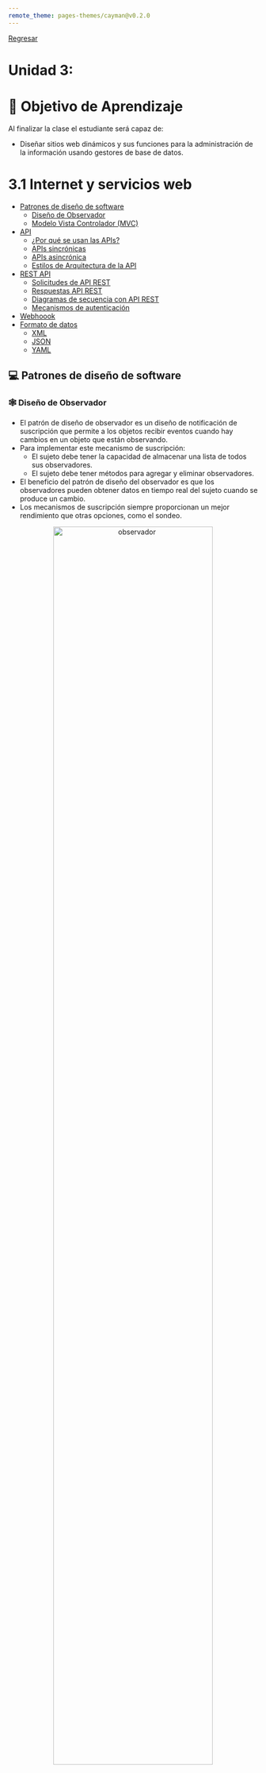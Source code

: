 ```yaml
---
remote_theme: pages-themes/cayman@v0.2.0
---
```

[Regresar](/Administracion-de-Sistemas-y-Servicios-en-Red/)


# Unidad 3: 

# 🎯 **Objetivo de Aprendizaje**
Al finalizar la clase el estudiante será capaz de:
- Diseñar sitios web dinámicos y sus funciones para la administración de la información usando gestores de base de datos.

# 3.1 Internet y servicios web
- [Patrones de diseño de software](#patrones)
    - [Diseño de Observador](#observador)
    - [Modelo Vista Controlador (MVC)](#mvc)
- [API](#api)
    - [¿Por qué se usan las APIs?](#uso_api)
    - [APIs sincrónicas](#sincronicas)
    - [APIs asincrónica](#asincronicas)
    - [Estilos de Arquitectura de la API](#estilos)
- [REST API](#rest)
    - [Solicitudes de API REST](#solicitudes)
    - [Respuestas API REST](#respuestas)
    - [Diagramas de secuencia con API REST](#diagramas)
    - [Mecanismos de autenticación](#autenticacion)
- [Webhoook](#webhook)
- [Formato de datos](#formato)
    - [XML](#xml)
    - [JSON](#json)
    - [YAML](#yaml)

<a name="patrones"> </a>

## 💻 Patrones de diseño de software


<a name="obsevador"> </a>

### 🕸️ Diseño de Observador

- El patrón de diseño de observador es un diseño de notificación de suscripción que permite a los objetos recibir eventos cuando hay cambios en un objeto que están observando.
- Para implementar este mecanismo de suscripción:
    - El sujeto debe tener la capacidad de almacenar una lista de todos sus observadores.
    - El sujeto debe tener métodos para agregar y eliminar observadores.
- El beneficio del patrón de diseño del observador es que los observadores pueden obtener datos en tiempo real del sujeto cuando se produce un cambio.
- Los mecanismos de suscripción siempre proporcionan un mejor rendimiento que otras opciones, como el sondeo.

<p align="center">
  <img src="imagenes/assr_unidad3_1_observador.png" alt="observador" width=80%">
</p>


<a name="obsevador"> </a>

### 🕸️ Modelo Vista Controlador (MVC)
- El patrón de diseño Model View Controller (MVC) tiene como objetivo simplificar el desarrollo de aplicaciones que dependen de interfaces gráficas de usuario.
- MVC abstrae el código y la responsabilidad en tres componentes diferentes:
    - Modelo: El modelo es la estructura de datos de la aplicación y es responsable de gestionar los datos, la lógica y las reglas de la aplicación. Obtiene la entrada del controlador.
    - Vista: La vista es la representación visual de los datos. 
    - Controlador: El controlador es el intermediario entre el modelo y la vista. Toma la entrada del usuario y la manipula para ajustarse al formato del modelo o vista.

- La ventaja de MVC es que cada componente se puede construir en paralelo.

<p align="center">
  <img src="imagenes/assr_unidad3_1_mvc.png" alt="observador" width=80%">
</p>


<a name="api"> </a>

## 💻 API

- Una interfaz de programación de aplicaciones (API) permite una conversación de software con otra.
- Utiliza interacciones basadas en la web o protocolos de comunicación comunes y sus propios estándares patentados.
- Una API determina qué tipo de datos, servicios y funcionalidad expone la aplicación a terceros.
- Al proporcionar API, las aplicaciones pueden controlar lo que exponen de forma segura.


<p align="center">
  <img src="imagenes/assr_unidad3_1_api.png" alt="observador" width=80%">
</p>

<a name="uso_api"> </a>

### 🕸️ ¿Por qué se usan las APIs?

Las API están diseñadas para ser consumidas mediante programación por otras aplicaciones y también pueden ser usadas por humanos que desean interactuar con la aplicación manualmente.
Los casos de uso de las API son los siguientes:

- **Tareas de automatización:** cree un script que realice tareas manuales de forma automática y programática.
- **Integración de datos:** una aplicación puede consumir o reaccionar a los datos proporcionados por otra aplicación.
- **Funcionalidad:** una aplicación puede integrar la funcionalidad de otra aplicación en su producto.

<a name="sincronicas"> </a>

### 🕸️ APIs sincrónicas

- Las API sincrónicas responden directamente a una solicitud proporcionando datos inmediatamente.

**¿Cuándo las API son sincrónicas?**
- Las API son sincrónicas cuando los datos de la solicitud están disponibles fácilmente.

**Ventajas de un diseño de API sincrónico**
- Las API sincrónicas permiten que la aplicación reciba datos inmediatamente. Si la API está diseñada correctamente, el rendimiento de la aplicación será mejor.

**Procesamiento del lado del cliente**
- La aplicación que realiza la solicitud de API debe esperar la respuesta antes de realizar tareas adicionales de ejecución de código.

<p align="center">
  <img src="imagenes/assr_unidad3_1_sincronicas.png" alt="observador" width=60%">
</p>

***Las entradas se venden en orden por orden de llegada. Este es un proceso sincrónico.***


<a name="asincronicas"> </a>

### 🕸️ APIs asincrónica
- Las API asincrónicas proporcionan una respuesta (sin datos) para indicar que se ha recibido la solicitud.

**¿Cuándo son asincrónicas las API?**
- Las API son asincrónicas cuando la solicitud tarda algún tiempo en procesarse el servidor o si los datos no están disponibles fácilmente.

**Beneficio del diseño de API asincrónico**
- Las API asincrónicas permiten que la aplicación continúe su ejecución sin ser bloqueada hasta que el servidor procese la solicitud, lo que resulta en un mejor rendimiento.

**Procesamiento del lado del cliente**
- Con el procesamiento asincrónico, el diseño de la API en el lado del servidor define el requisito en el lado del cliente.

<p align="center">
  <img src="imagenes/assr_unidad3_1_asincronicas.png" alt="observador" width=60%">
</p>


<a name="estilos"> </a>

### 🕸️ Estilos de Arquitectura de la API

**Cliente-Servidor**
- El cliente y el servidor deben ser independientes entre sí.
- Esto permitirá que el cliente se construya para múltiples plataformas, lo que simplificará los componentes del lado del servidor.

<p align="center">
  <img src="imagenes/assr_unidad3_1_cliente_servidor.png" alt="observador" width=60%">
</p>

**Sin estado**
- Las solicitudes del cliente al servidor deben contener el modelo cliente-servidor REST y toda la información que el servidor necesita para realizar la solicitud.
- El servidor no puede contener estados de sesión.

<p align="center">
  <img src="imagenes/assr_unidad3_1_sin_estado.png" alt="observador" width=60%">
</p>

**Modelo de caché**
• Las respuestas del servidor deben indicar si la respuesta se puede almacenar en caché o no en caché.
• Si se puede almacenar en caché, el cliente puede utilizar los datos de la respuesta para solicitudes posteriores.

<p align="center">
  <img src="imagenes/assr_unidad3_1_cache.png" alt="observador" width=60%">
</p>

**Interfaz uniforme**
La interfaz entre el cliente y el servidor se adhiere a los cuatro principios:
- Identificación de recursos
- Manipulación de recursos a través de representaciones • Mensajes autodescriptivos
- Hypermedia como motor del estado de la aplicación.

**Sistema de capas**
El sistema en capas consta de diferentes capas jerárquicas en las que cada capa proporciona servicios sólo a la capa que está encima.
Como resultado, consume servicios de la capa siguiente.

<p align="center">
  <img src="imagenes/assr_unidad3_1_capas.png" alt="observador" width=60%">
</p>

**Código bajo demanda**
Modelo de sistema en capas REST
- La información devuelta por un servicio REST puede incluir código ejecutable (por ejemplo, javascript) o enlaces destinados a extender de manera útil la funcionalidad del cliente.
- La restricción es opcional porque la ejecución de códigos de terceros introduce posibles riesgos de seguridad.


- [REST API](#rest)
    - [Solicitudes de API REST](#solicitudes)
    - [Respuestas API REST](#respuestas)
    - [Diagramas de secuencia con API REST](#diagramas)
    - [Mecanismos de autenticación](#autenticacion)
- [Webhoook](#webhook)
- [Formato de datos](#formato)
    - [XML](#xml)
    - [JSON](#json)
    - [YAML](#yaml)
  Introducción a las API de REST
REST Web Service API REST

- Transferencia de Estado Representacional (REST) es un estilo arquitectónico escrito por Roy Thomas Fielding.
- Roy ha establecido seis restricciones que se pueden aplicar a cualquier protocolo en REST.
- Una API de servicio web REST (API REST) es una interfaz de programación que se comunica a través de HTTP.
- Las API REST utilizan los mismos conceptos que el protocolo HTTP que son los siguientes:
• Solicitudes/respuestas HTTP
• Verbos HTTP
• Código de estado HTTP
• Encabezados/cuerpo HTTP
Modelo de solicitud/respuesta de API REST
 DOCENTE: MSIG. ADRIANA COLLAGUAZO JARAMILLO 14

  Introducción a las API de REST Solicitudes de API REST
• Las solicitudes de API REST son solicitudes HTTP que son una forma de que una aplicación (cliente) pida al servidor que realice una función.
• Las solicitudes de API REST se componen de cuatro componentes principales:
• Identificador uniforme de recursos (URI)
• Método HTTP: • Encabezado
• Cuerpo
DOCENTE: MSIG. ADRIANA COLLAGUAZO JARAMILLO 15

  Introducción a las API de REST Solicitudes de API REST (Cont.)
El identificador uniforme de recursos (URI), también conocido como localizador uniforme de recursos (URL), identifica qué recurso desea manipular el cliente. Los componentes de un URI son:
• Esquema: especifica qué protocolo HTTP se debe usar, http o https.
• Autoridad: consta de dos partes, a saber, host y puerto.
• Ruta de acceso: representa la ubicación del recurso, los datos u objeto, que se va a manipular en el servidor.
• Consulta: proporciona detalles adicionales sobre el ámbito, el filtrado o para aclarar una solicitud.
Diferentes componentes de un URI
 DOCENTE: MSIG. ADRIANA COLLAGUAZO JARAMILLO 16

  Introducción a las API de REST Solicitudes de API REST (Cont.)
Método HTTP:
• Las API REST utilizan los métodos HTTP estándar para comunicarse con los servicios web para los que se solicita la acción para el recurso dado.
• La asignación sugerida del método HTTP a la acción es la siguiente:
     Método HTTP:
Acción
Descripción
POST
Crear (Create)
Crear un nuevo objeto o recurso.
GET
lectura (Read)
Recuperar detalles de recursos del sistema.
PUT
Actualizar
Reemplace o actualice un recurso existente.
PARCHE
Actualización parcial
Actualice algunos detalles de un recurso existente.
DELETE
Eliminar (Delete)
Remover un recurso del sistema.
            DOCENTE: MSIG. ADRIANA COLLAGUAZO JARAMILLO 17

  Introducción a las API de REST
Solicitudes de API REST (Cont.)
Encabezado:
• Los encabezados HTTP tienen el formato de pares nombre-valor separados por dos puntos (:), [nombre]: [valor]. Dos tipos de encabezados:
• Encabezados de solicitud : incluye información adicional que no esté relacionada con el contenido del mensaje.
     Clave
Valor de ejemplo
Descripción
Autorización
DMFNCMFUDDP2YWDYYW básico
Proporciona credenciales para autorizar la solicitud
    •
Encabezados de entidad: información adicional que describe el contenido del cuerpo del mensaje.
      Clave
Valor de ejemplo
Descripción
 Tipo de contenido
aplicación/ JSON
Especificar el formato de los datos en el cuerpo
    DOCENTE: MSIG. ADRIANA COLLAGUAZO JARAMILLO 18

  Introducción a las API de REST
Solicitudes de API REST
Cuerpo:
• El cuerpo de la solicitud de API REST contiene los datos correspondientes al recurso que el cliente desee manipular.
• Las solicitudes de API REST que utilizan el método HTTP POST, PUT y PATCH suelen incluir un cuerpo.
• El cuerpo es opcional dependiendo del método HTTP.
• Si los datos se proporcionan en el cuerpo, entonces el tipo de datos debe especificarse en el encabezado mediante la clave de Content-Type.
DOCENTE: MSIG. ADRIANA COLLAGUAZO JARAMILLO 19

  Introducción a las API de REST Respuestas API REST
• Las respuestas de la API REST son respuestas HTTP que comunica los resultados de la solicitud HTTP de un cliente.
• Respuesta REST API se componen de tres componentes principales: • Estado HTTP
• Encabezado
• Cuerpo
DOCENTE: MSIG. ADRIANA COLLAGUAZO JARAMILLO 20

 Introducción a las API de REST Respuestas API REST
Estado HTTP
 • • •
• • • •
•
El código de estado HTTP ayuda al cliente a determinar el motivo del error y a veces puede proporcionar sugerencias para solucionar el problema.
Los códigos de estado HTTP constan de tres dígitos, donde el primer dígito es la categoría de respuesta y los otros dos dígitos son asignados en orden numérico.
Hay cinco categorías diferentes de códigos de estado HTTP:
1xx — Informativo — con fines informativos, las respuestas no contienen un cuerpo
2xx — Éxito: el servidor recibió y ha aceptado la solicitud
3xx — Redirección : el cliente tiene que tomar una acción adicional para completar la solicitud
4xx — Error de cliente — la solicitud contiene un error como sintáxis incorrecta o entrada no
válida
5xx — Error del servidor — no se pueden cumplir las solicitudes válidas.
DOCENTE: MSIG. ADRIANA COLLAGUAZO JARAMILLO 21

 Introducción a las API de REST Respuestas API REST
Los códigos de estado HTTP comunes son los siguientes:
      Código de Estado HTTP
Mensaje de estado
Descripción
200
Aceptar
La solicitud se realizó correctamente y normalmente contiene una carga útil (cuerpo)
201
Creada
Se cumplió la solicitud y se creó el recurso que fue solicitado
202
Aceptada
La solicitud ha sido aceptada para su procesamiento y está en proceso
400
Solicitud no válida
La solicitud no se procesará debido a un error con la solicitud
401
No autorizado
La solicitud no tiene credenciales de autenticación válidas para realizar la solicitud
403
Prohibida
La solicitud ha sido entendida pero ha sido rechazada por el servidor
404
No se encontró
No se puede cumplir la solicitud porque la ruta de acceso del recurso de la solicitud no se encontró en el servidor
500
Error del servidor interno
No se puede cumplir la solicitud debido a un error del servidor
503
El servicio no está disponible
No se puede cumplir la solicitud porque actualmente el servidor no puede manejar la solicitud
                    DOCENTE: MSIG. ADRIANA COLLAGUAZO JARAMILLO 22

 Introducción a las API de REST Respuestas API REST
• Encabezado - El encabezado de la respuesta es proporcionar información adicional entre el servidor y el cliente en el formato de par nombre-valor que está separado por dos puntos ( : ), [nombre]: [valor] .Hay dos tipos de encabezados: encabezados de respuesta y encabezados de entidad.
• Encabezados de respuesta: contiene información adicional que no está relacionada con el contenido del mensaje. Los encabezados de respuesta típicos para una solicitud de API REST incluyen:
      Clave
Valor de ejemplo
Descripción
Set-Cookie
JSESSIONID=30A9DN810FQ428P; Ruta=/
Se utiliza para enviar Cookies desde el servidor
Control de caché
Control de caché: max-edad=3600, público
Especificar directivas que DEBEN ser obedecidas por todos los mecanismos de almacenamiento en el caché
      • Encabezados de entidad: Son información adicional que describe el contenido del cuerpo del mensaje. Un encabezado de entidad común especifica el tipo de datos que son devueltos:
     Clave
Valor de ejemplo
 Descripción
Tipo de contenido
Aplicación/JSON
 Especificar el formato de los datos en el cuerpo
    DOCENTE: MSIG. ADRIANA COLLAGUAZO JARAMILLO 23

  Introducción a REST API Respuestas API REST
Paginación de respuestas
• Lapaginaciónderespuestaspermitedividirlosdatosenfragmentos.
• La mayoría de las API que implementan la paginación utilizan el parámetro de consulta para especificar qué
página devolver en la respuesta.
Datos de respuesta comprimidos
• Losdatoscomprimidosreducenlagrancantidaddedatosquenosepuedenpaginar.
• Para solicitar una compresión de datos, la solicitud debe agregar el campo Accept-Encoding al encabezado de
solicitud. Los valores aceptados son:
• gzip
• Comprimir • desinflar
• br
• identidad •*
DOCENTE: MSIG. ADRIANA COLLAGUAZO JARAMILLO 24

 Introducción a las API REST
Utilizando diagramas de secuencia con API REST
 • Los diagramas de secuencia se utilizan para explicar una secuencia de intercambios o eventos.
• El diagrama de secuencia de solicitud de API tiene tres secuencias separadas:
• Crear sesión: la solicitud de inicio se etiqueta como HTTPS: Crear sesión con credenciales.
• Obtener dispositivos : solicite una lista de dispositivos de la plataforma.
• Crear dispositivo : empieza con una solicitud POST para crear un dispositivo.
Diagrama de secuencia de petición/respuesta de API
 DOCENTE: MSIG. ADRIANA COLLAGUAZO JARAMILLO 25

  Autenticación a una API REST Mecanismos de autenticación
Los tipos comunes de mecanismos de autenticación incluyen:
• Autenticación básica: transmite credenciales como pares de nombre de usuario/contraseña
separados con dos puntos (:) y codificados usando Base64.
• Autenticación al portador: Utiliza un token al portador, que es una cadena generada por un
servidor de autenticación como un servicio de identidad (ID).
• Clave API: Es una cadena alfanumérica única generada por el servidor y asignada a un usuario. Los dos tipos de claves API son públicas y privadas.
DOCENTE: MSIG. ADRIANA COLLAGUAZO JARAMILLO 26

 Trabajar con Webhooks
¿Qué es un Webhook?
• Un Webhook es una devolución de llamada HTTP, o un HTTP POST, a una URL especificada que notifica a la aplicación cuando se produce una actividad o evento en particular en los recursos.
• Con webhooks, las aplicaciones son más eficientes ya que no se requieren mecanismos de sondeo.
• Los webhooks también se conocen como API inversas, porque las aplicaciones se suscriben a un servidor webhook registrándose con el proveedor webhook.
• Varias aplicaciones pueden suscribirse a un único servidor webhook. Ejemplos:
• La plataforma Cisco DNA Center proporciona webhooks que permiten a las aplicaciones de terceros recibir datos de red cuando se producen eventos especificados.
• Puede crear un webhook para que Cisco Webex Teams le notifique de nuevos mensajes publicados en una sala en particular.
 DOCENTE: MSIG. ADRIANA COLLAGUAZO JARAMILLO 27

 Trabajar con Webhooks
¿Qué es un Webhook?
Los usos prácticos de los webhooks pueden incluir:
• Recordatorios automáticos diarios por correo electrónico para reuniones • Confirmaciones de pagos procesados y completados
• Sincronización de cambios en los datos de clientes entre aplicaciones.
  DOCENTE: MSIG. ADRIANA COLLAGUAZO JARAMILLO 28

  Comprendiendo Formatos de datos
FORMATOS DE DATOS
• Las API Rest le permiten intercambiar información con servicios remotos y equipamiento.
• Los tres formatos estándar más populares para intercambiar información con API remotas son XML, JSON y
YAML.
• El análisis de XML, JSON o YAML es un requisito frecuente para interactuar con las API. Un patrón frecuente en las implementaciones de API REST es el siguiente:
• Autenticar, normalmente mediante la publicación de una combinación de usuario/contraseña y la recuperación de un token que caduca para su uso en la autenticación de solicitudes posteriores.
• Ejecutar una solicitud GET a un extremo determinado (autenticando según sea necesario) para recuperar el estado de un recurso, solicitando XML, JSON o YAML como formato de salida.
• ModificarelXML,JSONoYAMLdevuelto.
• Ejecute un POST (o PUT) en el mismo punto final (de nuevo, autenticando según sea necesario) para cambiar el estado del recurso, solicitando nuevamente XML, JSON o YAML como formato de salida e interpretándolo según sea necesario para determinar si la operación se realizó correctamente.
DOCENTE: MSIG. ADRIANA COLLAGUAZO JARAMILLO 29

  Entendiendo Formatos de Datos XML
• Extensible Markup Language (XML) es una metodología genérica para envolver datos textuales en etiquetas simétricas para indicar semántica.
• Es un derivado de Structured Generalized Markup Language (SGML), y también el padre de HyperText Markup Language (HTML).Los nombres de archivo XML suelen terminar en ".xml"
Un ejemplo de documento XML
 DOCENTE: MSIG. ADRIANA COLLAGUAZO JARAMILLO 30

 Descripción de los formatos de datos XML
• Cuerpo del documento XML: Excepto las dos primeras líneas de un documento XML, el resto del documento se considera como el cuerpo.
• Nombres de etiquetas definidos por el usuario: Los nombres de etiquetas XML son definidos por el usuario. Si está redactando XML para su propia aplicación, elija nombres de etiquetas que expresen claramente el significado de los elementos de datos, sus relaciones y jerarquía.
• Codificaciónespecialdecaracteres:LosdatossetransmitenenXMLcomotextolegible.
• PrólogoXML:ElprólogoXMLeslaprimeralíneadeunarchivoXML.
• Comentarios en XML: Los archivos XML pueden incluir comentarios, utilizando la misma convención de comentarios utilizada en los documentos HTML.
• Atributos XML: XML permite incrustar atributos dentro de etiquetas para transmitir información adicional.
 DOCENTE: MSIG. ADRIANA COLLAGUAZO JARAMILLO 31

  Entendiendo Formatos de Datos JSON
• JSON, o JavaScript Object Notation, es un formato de datos derivado de la forma en que se escriben literales de objetos complejos en JavaScript.
• Los nombres de archivo JSON suelen terminar en ".json".
• A continuación, se muestra un archivo JSON de ejemplo, que contiene dos valores que son cadenas de texto, uno es un valor booleano y dos son matrices(Array):
 DOCENTE: MSIG. ADRIANA COLLAGUAZO JARAMILLO 32

  Comprendiendo los formatos de datos JSON
• Tipos de datos básicos JSON: Los tipos de datos básicos JSON incluyen números, cadenas, booleanos o nulos.
• Objetos JSON: Al igual que en JavaScript, los objetos individuales en JSON comprenden pares clave/valor, que pueden estar rodeados por llaves, individualmente.
• Mapas y listas JSON: En este caso, cada par clave/valor individual no necesita su propio conjunto de corchetes, pero todo el objeto sí.puede expresar matrices ordenadas por JavaScript (o 'listas') de datos u objetos.
• Sin comentarios en JSON: A diferencia de XML y YAML, JSON no admite ningún tipo de método estándar para incluir comentarios el código.
• Espacio en blanco insignificante: Elespacio en blanco en JSON no es significativo, y en los archivos se puede emplear sangría utilizando tabs o espacios como se prefiera, o no en absoluto.
DOCENTE: MSIG. ADRIANA COLLAGUAZO JARAMILLO 33

  Comprendiendo el Formato de Datos YAML
• YAML Ain't Markup Language (YAML) es un superconjunto de JSON diseñado para una legibilidad humana aún más fácil.
• Como superconjunto de JSON, los analizadores YAML generalmente pueden analizar documentos JSON (pero no viceversa).
• Por lo tanto, YAML es mejor que JSON en ciertas tareas, incluida la capacidad de incrustar JSON directamente (incluidas las comillas) en archivos YAML.
 DOCENTE: MSIG. ADRIANA COLLAGUAZO JARAMILLO 34

  Comprensión de los formatos de datos YAML
• Estructura de Archivos (File Structure) YAML: Los archivos YAML se abren convencionalmente con tres guiones (— solos en una línea) y terminan con tres puntos (... igualmente).
• Tipos de Datos(Data Types) YAML: Los tipos de datos básicos de YAML incluyen números, cadenas, booleanos o nulos.
• Objetos básicos(Basic Objects): En YAML, los tipos de datos básicos se equiparan a claves.
• Sangría de YAML y estructura de archivos(Indentation and File Structure) YAML indica su jerarquía mediante sangría.
• Mapas y listas(Maps and Lists:): YAML representa fácilmente tipos de datos más complejos, como mapas que contienen varios pares clave/valor y listas ordenadas.
• Los mapas generalmente se expresan en varias líneas, comenzando con una clave de etiqueta y dos puntos, seguidos de miembros, sangrados en las líneas siguientes:
 DOCENTE: MSIG. ADRIANA COLLAGUAZO JARAMILLO 35

   RECOMENDACIONES DE ESTUDIO
Lee el material proporcionado por la profesora. Participa en clase en la resolución de los ejercicios. Asiste a las ayudantías de docencia.
Investiga, aprende, se parte de la clase.
“Leer y practicar es la mejor forma de aprender los fundamentos teóricos”.
Autor: Ángel Collaguazo
 DOCENTE: MSIG. ADRIANA COLLAGUAZO JARAMILLO 36
